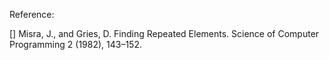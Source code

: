 Reference:

[] Misra, J., and Gries, D. Finding Repeated Elements. Science of Computer Programming 2 (1982), 143–152.
